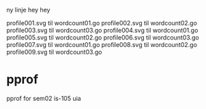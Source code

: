 ny linje hey hey

profile001.svg til wordcount01.go
profile002.svg til wordcount02.go
profile003.svg til wordcount03.go
profile004.svg til wordcount01.go
profile005.svg til wordcount02.go
profile006.svg til wordcount03.go
profile007.svg til wordcount01.go
profile008.svg til wordcount02.go
profile009.svg til wordcount03.go
# pprof
pprof for sem02 is-105 uia
